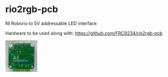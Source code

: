 # rio2rgb-pcb
NI Roborio to 5V addressable LED interface

Hardware to be used along with: https://github.com/FRC9234/rio2rgb-pcb

<img src="assemblyPictures/rio2pwmv1backassembled.jpg?" width="100" height="100">

